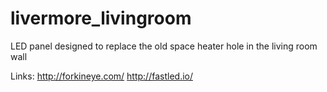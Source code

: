 # livermore_livingroom
LED panel designed to replace the old space heater hole in the living room wall

Links: 
http://forkineye.com/
http://fastled.io/
